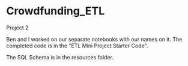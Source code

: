 # Crowdfunding_ETL
Project 2

Ben and I worked on our separate notebooks with our names on it. The completed code is in the "ETL Mini Project Starter Code".

The SQL Schema is in the resources folder. 
